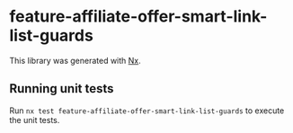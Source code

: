 # feature-affiliate-offer-smart-link-list-guards

This library was generated with [Nx](https://nx.dev).

## Running unit tests

Run `nx test feature-affiliate-offer-smart-link-list-guards` to execute the unit tests.
